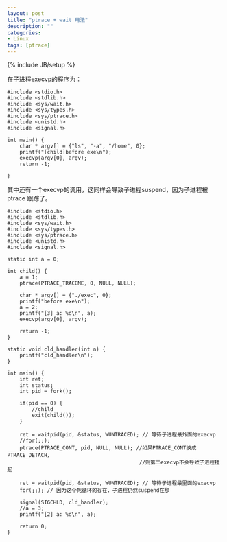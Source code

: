 ```yaml
---
layout: post
title: "ptrace + wait 用法"
description: ""
categories:
- Linux 
tags: [ptrace]
---
```

{% include JB/setup %}

在子进程execvp的程序为：

	#include <stdio.h>
	#include <stdlib.h>
	#include <sys/wait.h>
	#include <sys/types.h>
	#include <sys/ptrace.h>
	#include <unistd.h>
	#include <signal.h>
		
	int main() {
	    char * argv[] = {"ls", "-a", "/home", 0};
	    printf("[child]before exe\n");
	    execvp(argv[0], argv);
	    return -1;
	
	}
其中还有一个execvp的调用，这同样会导致子进程suspend，因为子进程被ptrace 跟踪了。

	#include <stdio.h>
	#include <stdlib.h>
	#include <sys/wait.h>
	#include <sys/types.h>
	#include <sys/ptrace.h>
	#include <unistd.h>
	#include <signal.h>
	
	static int a = 0;
	
	int child() {
	    a = 1;
	    ptrace(PTRACE_TRACEME, 0, NULL, NULL);
	
	    char * argv[] = {"./exec", 0};
	    printf("before exe\n");
	    a = 2;
	    printf("[3] a: %d\n", a);
	    execvp(argv[0], argv);
	
	    return -1;
	}
	
	static void cld_handler(int n) {
	    printf("cld_handler\n");
	}
	
	int main() {
	    int ret;
	    int status;
	    int pid = fork();
	
	    if(pid == 0) {
	        //child
	        exit(child());
	    }
	
	    ret = waitpid(pid, &status, WUNTRACED); // 等待子进程最外面的execvp
	    //for(;;);
	    ptrace(PTRACE_CONT, pid, NULL, NULL); //如果PTRACE_CONT换成PTRACE_DETACH，
	    									   //则第二execvp不会导致子进程挂起
	
	    ret = waitpid(pid, &status, WUNTRACED); // 等待子进程最里面的execvp
	    for(;;); // 因为这个死循环的存在，子进程仍然suspend在那
	
	    signal(SIGCHLD, cld_handler);
	    //a = 3;
	    printf("[2] a: %d\n", a);
	
	    return 0;
	}
